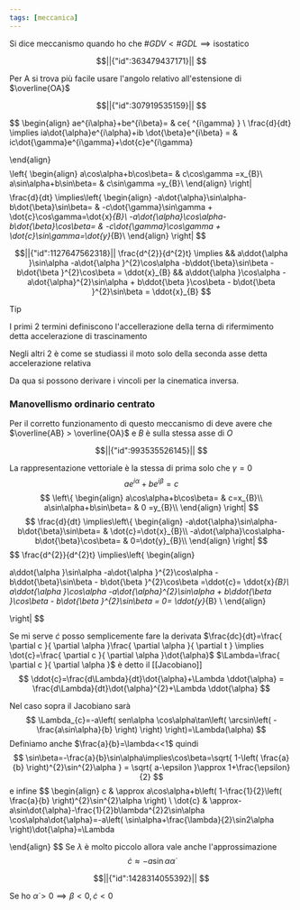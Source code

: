 ```yaml
---
tags: [meccanica]
---
```

Si dice meccanismo quando ho che $\#GDV<\#GDL \implies \text{isostatico}$

```math
||{"id":363479437171}||





```
Per A si trova più facile usare l'angolo relativo all'estensione di $\overline{OA}$

```math
||{"id":307919535159}||

```
$$
\begin{align}
ae^{i\alpha}+be^{i\beta}= & ce{ ^{i\gamma} } \\
\frac{d}{dt} \implies ia\dot{\alpha}e^{i\alpha}+ib \dot{\beta}e^{i\beta} = & ic\dot{\gamma}e^{i\gamma}+\dot{c}e^{i\gamma}
 
\end{align}
$$
$$
\left\{
\begin{align}
a\cos\alpha+b\cos\beta= & c\cos\gamma =x_{B}\\
a\sin\alpha+b\sin\beta= & c\sin\gamma =y_{B}\\
\end{align}
\right|
$$
$$
\frac{d}{dt} \implies\left\{
\begin{align}
-a\dot{\alpha}\sin\alpha-b\dot{\beta}\sin\beta= & -c\dot{\gamma}\sin\gamma + \dot{c}\cos\gamma=\dot{x}_{B}\\
-a\dot{\alpha}\cos\alpha-b\dot{\beta}\cos\beta= & -c\dot{\gamma}\cos\gamma + \dot{c}\sin\gamma=\dot{y}_{B}\\
\end{align}
\right|
$$
```math
||{"id":1127647562318}||
\frac{d^{2}}{d^{2}t} \implies
&&	a\ddot{\alpha }\sin\alpha -a\dot{\alpha }^{2}\cos\alpha -b\ddot{\beta}\sin\beta - b\dot{\beta }^{2}\cos\beta =  \ddot{x}_{B}
&&	a\ddot{\alpha }\cos\alpha -a\dot{\alpha}^{2}\sin\alpha + b\ddot{\beta }\cos\beta - b\dot{\beta }^{2}\sin\beta =  \ddot{x}_{B}

```

>[!tip]
>I primi 2 termini definiscono l'accellerazione della terna di rifermimento detta accelerazione di trascinamento
>
>Negli altri 2 è come se studiassi il moto solo della seconda asse detta accelerazione relativa

Da qua si possono derivare i vincoli per la cinematica inversa.

### Manovellismo ordinario centrato

Per il corretto funzionamento di questo meccanismo di deve avere che $\overline{AB} > \overline{OA}$ e $B$ è sulla stessa asse di $O$

```math
||{"id":993535526145}||


```


La rappresentazione vettoriale è la stessa di prima solo che $\gamma = 0$
$$
ae^{i\alpha} +be^{i\beta} = c
$$
$$
\left\{
\begin{align}
a\cos\alpha+b\cos\beta= & c=x_{B}\\
a\sin\alpha+b\sin\beta= & 0 =y_{B}\\
\end{align}
\right|
$$
$$
\frac{d}{dt} \implies\left\{
\begin{align}
-a\dot{\alpha}\sin\alpha-b\dot{\beta}\sin\beta= & \dot{c}=\dot{x}_{B}\\
-a\dot{\alpha}\cos\alpha-b\dot{\beta}\cos\beta= & 0=\dot{y}_{B}\\
\end{align}
\right|
$$
$$
\frac{d^{2}}{d^{2}t} \implies\left\{
\begin{align}

a\ddot{\alpha }\sin\alpha -a\dot{\alpha }^{2}\cos\alpha -b\ddot{\beta}\sin\beta - b\dot{\beta }^{2}\cos\beta =\ddot{c}=  \ddot{x}_{B}\\
a\ddot{\alpha }\cos\alpha -a\dot{\alpha}^{2}\sin\alpha + b\ddot{\beta }\cos\beta - b\dot{\beta }^{2}\sin\beta = 0= \ddot{y}_{B} \\
\end{align}

\right|
$$

Se mi serve $\dot{c}$ posso semplicemente fare la derivata $\frac{dc}{dt}=\frac{ \partial c }{ \partial \alpha }\frac{ \partial \alpha }{ \partial t } \implies \dot{c}=\frac{ \partial c }{ \partial \alpha }\dot{\alpha}$
$\Lambda=\frac{ \partial c }{ \partial \alpha }$ è detto il [[Jacobiano]]
$$
\ddot{c}=\frac{d\Lambda}{dt}\dot{\alpha}+\Lambda \ddot{\alpha} = \frac{d\Lambda}{dt}\dot{\alpha}^{2}+\Lambda \ddot{\alpha}  
$$

Nel caso sopra il Jacobiano sarà
$$
\Lambda_{c}=-a\left( sen\alpha \cos\alpha\tan\left( \arcsin\left( -\frac{a\sin\alpha}{b} \right) \right) \right)=\Lambda(\alpha)
$$
Definiamo anche $\frac{a}{b}=\lambda<<1$ quindi
$$
\sin\beta=-\frac{a}{b}\sin\alpha\implies\cos\beta=\sqrt{ 1-\left( \frac{a}{b} \right)^{2}\sin^{2}\alpha } = \sqrt{ a-\epsilon }\approx 1+\frac{\epsilon}{2}
$$
e infine
$$
\begin{align}
c  & \approx a\cos\alpha+b\left( 1-\frac{1}{2}\left( \frac{a}{b} \right)^{2}\sin^{2}\alpha \right) \\
\dot{c} & \approx-a\sin\dot{\alpha}-\frac{1}{2}b\lambda^{2}2\sin\alpha \cos\alpha\dot{\alpha}=-a\left( \sin\alpha+\frac{\lambda}{2}\sin2\alpha \right)\dot{\alpha}=\Lambda

\end{align}
$$
Se $\lambda$ è molto piccolo allora vale anche l'approssimazione
$$
\dot{c}\approx-{a}\sin\alpha\dot{\alpha}
$$


```math
||{"id":1428314055392}||



```
Se ho $\dot{\alpha}> 0 \implies \beta<0,\dot{c}<0$

